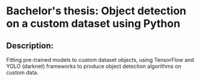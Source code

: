 # Bachelor's thesis: Object detection on a custom dataset using Python

## Description:
Fitting pre-trained models to custom dataset objects, using TensorFlow and
YOLO (darknet) frameworks to produce object detection algorithms on custom
data.
